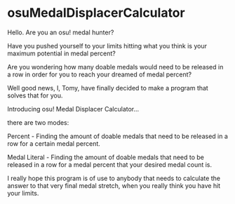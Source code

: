 # osuMedalDisplacerCalculator

Hello. Are you an osu! medal hunter?

Have you pushed yourself to your limits hitting what you think is your maximum potential in medal percent?

Are you wondering how many doable medals would need to be released in a row in order for you to reach your dreamed of medal percent?

Well good news, I, Tomy, have finally decided to make a program that solves that for you.

Introducing osu! Medal Displacer Calculator...

there are two modes:

Percent - Finding the amount of doable medals that need to be released in a row for a certain medal percent.

Medal Literal - Finding the amount of doable medals that need to be released in a row for a medal percent that your desired medal count is.

I really hope this program is of use to anybody that needs to calculate the answer to that very final medal stretch, when you really think you have hit your limits.
